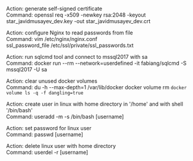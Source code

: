 Action: generate self-signed certificate  
Command: openssl req -x509 -newkey rsa:2048 -keyout star_javidmusayev_dev.key -out star_javidmusayev_dev.crt  

Action: configure Nginx to read passwords from file  
Command: vim /etc/nginx/nginx.conf  
ssl_password_file /etc/ssl/private/ssl_passwords.txt

Action: run sqlcmd tool and connect to mssql2017 with sa  
Command: docker run --rm --network=userdefined -it fabiang/sqlcmd -S mssql2017 -U sa

Action: clear unused docker volumes  
Command:
du -h --max-depth=1 /var/lib/docker
docker volume rm `docker volume ls -q -f dangling=true`

Action: create user in linux with home directory in '/home' and with shell '/bin/bash'  
Command: useradd -m -s /bin/bash [username]  

Action: set password for linux user  
Command: passwd [username]  

Action: delete linux user with home directory  
Command: userdel -r [username]
